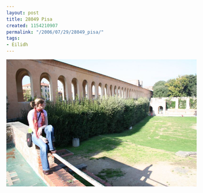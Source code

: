 ```yaml
---
layout: post
title: 28049 Pisa
created: 1154210907
permalink: "/2006/07/29/28049_pisa/"
tags:
- Eilidh
---
```


<img src="/image/images/IMG_8049.JPG"/>

